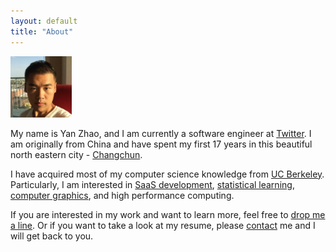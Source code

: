 ```yaml
---
layout: default
title: "About"
---
```


<img src="../images/me_min.jpg" class="inline-left" width="19.5%" height="19.5%">

My name is Yan Zhao, and I am currently a software engineer at [Twitter](https://twitter.com/). I am originally from China and have spent my first 17 years in this beautiful north eastern city - [Changchun](http://en.wikipedia.org/wiki/Changchun).

I have acquired most of my computer science knowledge from [UC Berkeley](http://www.eecs.berkeley.edu/). Particularly, I am interested in [SaaS development][SaaS], [statistical learning][SL], [computer graphics][CG], and high performance computing. <a class="about_linkedin icon-linkedin" href="http://www.linkedin.com/pub/yan-zhao/65/1a8/8a4"></a>

If you are interested in my work and want to learn more, feel free to [drop me a line](mailto:zhaoyan1117@gmail.com). Or if you want to take a look at my resume, please [contact][resume_request] me and I will get back to you.

[CG]: /project/cloth_sim
[SaaS]: /project/peakdemand
[SL]: /project/nnet
[resume_request]: mailto:zhaoyan1117@gmail.com?subject=[Resume]&body=I%20would%20like%20a%20copy%20of%20your%20resume.%0A%0AThanks.